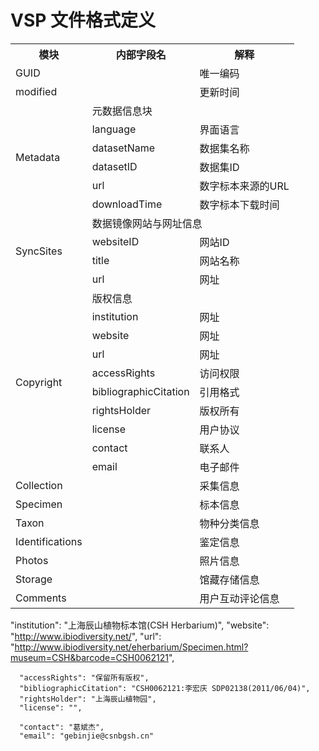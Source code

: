 # VSP 文件格式定义


<table>
  <tr><th>模块</th><th>内部字段名</th><th>解释</th></tr>
  <tr><td colspan='2'>GUID</td><td>唯一编码</td></tr>
  <tr><td colspan='2'>modified</td><td>更新时间</td></tr>
  <tr><td rowspan='6'>Metadata</td><td colspan='2'>元数据信息块</td></tr>
  <tr><td>language</td><td>界面语言</td></tr>
  <tr><td>datasetName</td><td>数据集名称</td></tr>
  <tr><td>datasetID</td><td>数据集ID</td></tr>
  <tr><td>url</td><td>数字标本来源的URL</td></tr>
  <tr><td>downloadTime</td><td>数字标本下载时间</td></tr>
  <tr><td rowspan='4'>SyncSites</td><td colspan='2'>数据镜像网站与网址信息</td></tr>
  <tr><td>websiteID</td><td>网站ID</td></tr>
  <tr><td>title</td><td>网站名称</td></tr>
  <tr><td>url</td><td>网址</td></tr>
<tr><td rowspan='10'>Copyright</td><td colspan='2'>版权信息</td></tr>
  <tr><td>institution</td><td>网址</td></tr>
  <tr><td>website</td><td>网址</td></tr>
  <tr><td>url</td><td>网址</td></tr>
  <tr><td>accessRights</td><td>访问权限</td></tr>
  <tr><td>bibliographicCitation</td><td>引用格式</td></tr>
  <tr><td>rightsHolder</td><td>版权所有</td></tr>
  <tr><td>license</td><td>用户协议</td></tr>
  <tr><td>contact</td><td>联系人</td></tr>
  <tr><td>email</td><td>电子邮件</td></tr>
  <tr><td>Collection</td><td></td><td>采集信息</td></tr>
  <tr><td>Specimen</td><td></td><td>标本信息</td></tr>
  <tr><td>Taxon</td><td></td><td>物种分类信息</td></tr>
  <tr><td>Identifications</td><td></td><td>鉴定信息</td></tr>
  <tr><td>Photos</td><td></td><td>照片信息</td></tr>
  <tr><td>Storage</td><td></td><td>馆藏存储信息</td></tr>
  <tr><td>Comments</td><td></td><td>用户互动评论信息</td></tr>
</table>

"institution": "上海辰山植物标本馆(CSH Herbarium)", 
      "website": "http://www.ibiodiversity.net/",
      "url": "http://www.ibiodiversity.net/eherbarium/Specimen.html?museum=CSH&barcode=CSH0062121",

      "accessRights": "保留所有版权",
      "bibliographicCitation": "CSH0062121:李宏庆 SDP02138(2011/06/04)",
      "rightsHolder": "上海辰山植物园",
      "license": "",

      "contact": "葛斌杰",
      "email": "gebinjie@csnbgsh.cn"
	
	
	
	
